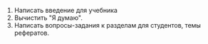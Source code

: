 1. Написать введение для учебника
2. Вычистить "Я думаю".
3. Написать вопросы-задания к разделам для студентов, темы рефератов.
